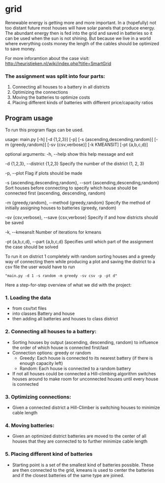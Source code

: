 # grid
Renewable energy is getting more and more important. In a (hopefully) not too distant future most houses will have solar panels that produce energy. The abundant energy then is fed into the grid and saved in batteries so it can be used when the sun is not shining. But because we live in a world where everything costs money the length of the cables should be optimized to save money.

For more inforamtion about the case visit:
http://heuristieken.nl/wiki/index.php?title=SmartGrid

### The assignment was split into four parts:
1. Connecting all houses to a battery in all districts
2. Optimizing the connections
3. Moving the batteries to optimize costs
4. Placing different kinds of batteries with different price/capacity ratios


## Program usage
To run this program flags can be used.

usage: main.py [-h] [-d {1,2,3}] [-p] [-s {ascending,descending,random}]
               [-m {greedy,random}] [-sv {csv,verbose}] [-k KMEANSIT]
               [-pt {a,b,c,d}]

optional arguments:
  -h, --help            show this help message and exit

  -d {1,2,3}, --district {1,2,3}
                        Specify the number of the district (1, 2, 3)

  -p, --plot            Flag if plots should be made

  -s {ascending,descending,random}, --sort {ascending,descending,random}
                        Sort houses before connecting to specify which house
                        should be connected first (ascending, descending,
                        random)

  -m {greedy,random}, --method {greedy,random}
                        Specify the method of initially assigning houses to
                        batteries (greedy, random)

  -sv {csv,verbose}, --save {csv,verbose}
                        Specify if and how districts should be saved

  -k, --kmeansIt	Number of iterations for kmeans

  -pt {a,b,c,d}, --part {a,b,c,d}
                        Specifies until which part of the assignment the case
                        should be solved


To run it on district 1 completely with random sorting houses and a greedy way of connecting them while producing a plot and saving the district to a csv file the user would have to run

    "main.py -d 1 -s random -m greedy -sv csv -p -pt d"


Here a step-for-step overview of what we did with the project:
### 1. Loading the data
  - from csv/txt files
  - into classes Battery and house
  - then adding all batteries and houses to class district
### 2. Connecting all houses to a battery:
  - Sorting houses by output (ascending, descending, random) to influence the order of which house is connected first/last
  - Connection options: greedy or random
     - Greedy: Each house is connected to its nearest battery (if there is enough capacity left)
      - Random: Each house is connected to a random battery
  - If not all houses could be connected a Hill-climbing algorithm switches houses around to make room for unconnected houses until every house is connected
### 3. Optimizing connections:
- Given a connected district a Hill-Climber is switching houses to minimize cable length
### 4. Moving batteries:
- Given an optimized district batteries are moved to the center of all houses that they are connected to to further minimize cable length
### 5. Placing different kind of batteries
- Starting point is a set of the smallest kind of batteries possible. These are then connected to the grid, kmeans is used to center the batteries and if the closest batteries of the same type are joined.
